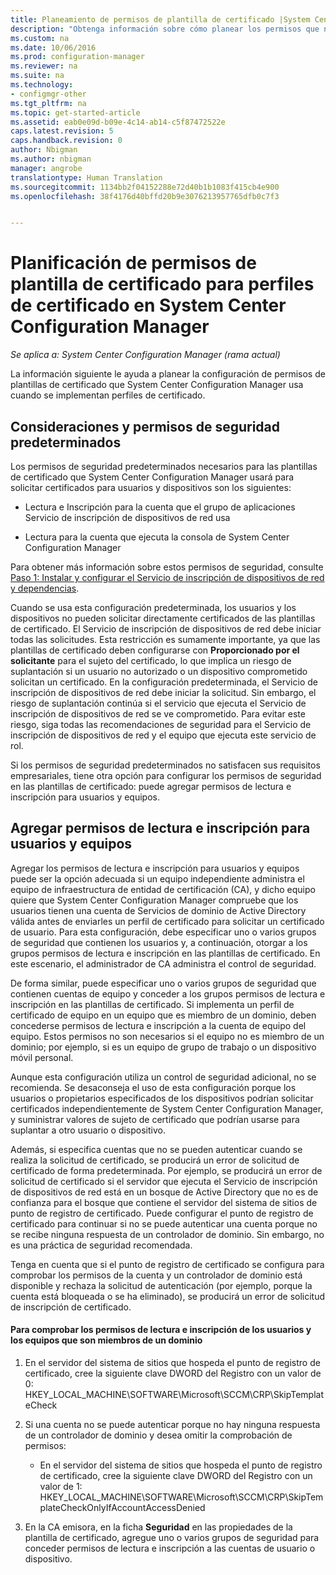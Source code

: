 ```yaml
---
title: Planeamiento de permisos de plantilla de certificado |System Center Configuration Manager
description: "Obtenga información sobre cómo planear los permisos que necesita para configurar las plantillas de certificado que usa System Center Configuration Manager."
ms.custom: na
ms.date: 10/06/2016
ms.prod: configuration-manager
ms.reviewer: na
ms.suite: na
ms.technology:
- configmgr-other
ms.tgt_pltfrm: na
ms.topic: get-started-article
ms.assetid: eab0e09d-b09e-4c14-ab14-c5f87472522e
caps.latest.revision: 5
caps.handback.revision: 0
author: Nbigman
ms.author: nbigman
manager: angrobe
translationtype: Human Translation
ms.sourcegitcommit: 1134bb2f04152288e72d40b1b1083f415cb4e900
ms.openlocfilehash: 38f4176d40bffd20b9e3076213957765dfb0c7f3


---
```

# <a name="planning-for-certificate-template-permissions-for-certificate-profiles-in-system-center-configuration-manager"></a>Planificación de permisos de plantilla de certificado para perfiles de certificado en System Center Configuration Manager

*Se aplica a: System Center Configuration Manager (rama actual)*


La información siguiente le ayuda a planear la configuración de permisos de plantillas de certificado que System Center Configuration Manager usa cuando se implementan perfiles de certificado.  

## <a name="default-security-permissions-and-considerations"></a>Consideraciones y permisos de seguridad predeterminados  
 Los permisos de seguridad predeterminados necesarios para las plantillas de certificado que System Center Configuration Manager usará para solicitar certificados para usuarios y dispositivos son los siguientes:  

-   Lectura e Inscripción para la cuenta que el grupo de aplicaciones Servicio de inscripción de dispositivos de red usa  

-   Lectura para la cuenta que ejecuta la consola de System Center Configuration Manager  

 Para obtener más información sobre estos permisos de seguridad, consulte [Paso 1: Instalar y configurar el Servicio de inscripción de dispositivos de red y dependencias](../deploy-use/certificate-infrastructure.md#BKMK_Step1).  

 Cuando se usa esta configuración predeterminada, los usuarios y los dispositivos no pueden solicitar directamente certificados de las plantillas de certificado. El Servicio de inscripción de dispositivos de red debe iniciar todas las solicitudes. Esta restricción es sumamente importante, ya que las plantillas de certificado deben configurarse con **Proporcionado por el solicitante** para el sujeto del certificado, lo que implica un riesgo de suplantación si un usuario no autorizado o un dispositivo comprometido solicitan un certificado. En la configuración predeterminada, el Servicio de inscripción de dispositivos de red debe iniciar la solicitud. Sin embargo, el riesgo de suplantación continúa si el servicio que ejecuta el Servicio de inscripción de dispositivos de red se ve comprometido. Para evitar este riesgo, siga todas las recomendaciones de seguridad para el Servicio de inscripción de dispositivos de red y el equipo que ejecuta este servicio de rol.  

 Si los permisos de seguridad predeterminados no satisfacen sus requisitos empresariales, tiene otra opción para configurar los permisos de seguridad en las plantillas de certificado: puede agregar permisos de lectura e inscripción para usuarios y equipos.  

## <a name="adding-read-and-enroll-permissions-for-users-and-computers"></a>Agregar permisos de lectura e inscripción para usuarios y equipos  
 Agregar los permisos de lectura e inscripción para usuarios y equipos puede ser la opción adecuada si un equipo independiente administra el equipo de infraestructura de entidad de certificación (CA), y dicho equipo quiere que System Center Configuration Manager compruebe que los usuarios tienen una cuenta de Servicios de dominio de Active Directory válida antes de enviarles un perfil de certificado para solicitar un certificado de usuario. Para esta configuración, debe especificar uno o varios grupos de seguridad que contienen los usuarios y, a continuación, otorgar a los grupos permisos de lectura e inscripción en las plantillas de certificado. En este escenario, el administrador de CA administra el control de seguridad.  

 De forma similar, puede especificar uno o varios grupos de seguridad que contienen cuentas de equipo y conceder a los grupos permisos de lectura e inscripción en las plantillas de certificado. Si implementa un perfil de certificado de equipo en un equipo que es miembro de un dominio, deben concederse permisos de lectura e inscripción a la cuenta de equipo del equipo. Estos permisos no son necesarios si el equipo no es miembro de un dominio; por ejemplo, si es un equipo de grupo de trabajo o un dispositivo móvil personal.  

 Aunque esta configuración utiliza un control de seguridad adicional, no se recomienda. Se desaconseja el uso de esta configuración porque los usuarios o propietarios especificados de los dispositivos podrían solicitar certificados independientemente de System Center Configuration Manager, y suministrar valores de sujeto de certificado que podrían usarse para suplantar a otro usuario o dispositivo.  

 Además, si especifica cuentas que no se pueden autenticar cuando se realiza la solicitud de certificado, se producirá un error de solicitud de certificado de forma predeterminada. Por ejemplo, se producirá un error de solicitud de certificado si el servidor que ejecuta el Servicio de inscripción de dispositivos de red está en un bosque de Active Directory que no es de confianza para el bosque que contiene el servidor del sistema de sitios de punto de registro de certificado. Puede configurar el punto de registro de certificado para continuar si no se puede autenticar una cuenta porque no se recibe ninguna respuesta de un controlador de dominio. Sin embargo, no es una práctica de seguridad recomendada.  

 Tenga en cuenta que si el punto de registro de certificado se configura para comprobar los permisos de la cuenta y un controlador de dominio está disponible y rechaza la solicitud de autenticación (por ejemplo, porque la cuenta está bloqueada o se ha eliminado), se producirá un error de solicitud de inscripción de certificado.  

#### <a name="to-check-for-read-and-enroll-permissions-for-users-and-domain-member-computers"></a>Para comprobar los permisos de lectura e inscripción de los usuarios y los equipos que son miembros de un dominio  

1.  En el servidor del sistema de sitios que hospeda el punto de registro de certificado, cree la siguiente clave DWORD del Registro con un valor de 0: HKEY_LOCAL_MACHINE\SOFTWARE\Microsoft\SCCM\CRP\SkipTemplateCheck  

2.  Si una cuenta no se puede autenticar porque no hay ninguna respuesta de un controlador de dominio y desea omitir la comprobación de permisos:  

    -   En el servidor del sistema de sitios que hospeda el punto de registro de certificado, cree la siguiente clave DWORD del Registro con un valor de 1: HKEY_LOCAL_MACHINE\SOFTWARE\Microsoft\SCCM\CRP\SkipTemplateCheckOnlyIfAccountAccessDenied  

3.  En la CA emisora, en la ficha **Seguridad** en las propiedades de la plantilla de certificado, agregue uno o varios grupos de seguridad para conceder permisos de lectura e inscripción a las cuentas de usuario o dispositivo.  



<!--HONumber=Nov16_HO1-->


